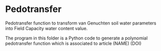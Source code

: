 # Pedotransfer
Pedotransfer function to transform van Genuchten soil water parameters into Field Capacity water content value.


The program in this folder is a Python code to generate a polynomial pedotransfer function which is associated to article (NAME) (DOI)

